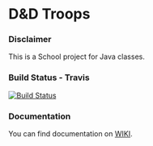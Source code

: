 # D&D Troops

### Disclaimer
This is a School project for Java classes.

### Build Status - Travis

[![Build Status](https://travis-ci.org/DDTroopsJava/dd-troops.svg?branch=master)](https://travis-ci.org/DDTroopsJava/dd-troops)

### Documentation

You can find documentation on [WIKI](https://github.com/DDTroopsJava/dd-troops/wiki).

